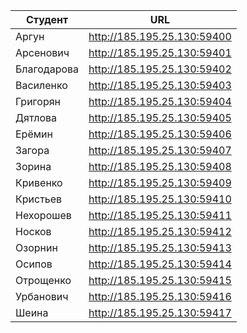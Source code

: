 | Студент | URL |
| --- | --- |
| Аргун | http://185.195.25.130:59400 |
| Арсенович | http://185.195.25.130:59401 |
| Благодарова | http://185.195.25.130:59402 |
| Василенко | http://185.195.25.130:59403 |
| Григорян | http://185.195.25.130:59404 |
| Дятлова | http://185.195.25.130:59405 |
| Ерёмин | http://185.195.25.130:59406 |
| Загора | http://185.195.25.130:59407 |
| Зорина | http://185.195.25.130:59408 |
| Кривенко | http://185.195.25.130:59409 |
| Кристьев | http://185.195.25.130:59410 |
| Нехорошев | http://185.195.25.130:59411 |
| Носков | http://185.195.25.130:59412 |
| Озорнин | http://185.195.25.130:59413 |
| Осипов | http://185.195.25.130:59414 |
| Отрощенко | http://185.195.25.130:59415 |
| Урбанович | http://185.195.25.130:59416 |
| Шеина | http://185.195.25.130:59417 |
